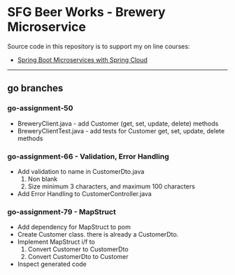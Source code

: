 # SFG Beer Works - Brewery Microservice

Source code in this repository is to support my on line courses:
* [Spring Boot Microservices with Spring Cloud](https://www.udemy.com/spring-boot-microservices-with-spring-cloud-beginner-to-guru/?couponCode=GIT_HUB2)

----
## go branches
### go-assignment-50
* BreweryClient.java - add Customer (get, set, update, delete) methods
* BreweryClientTest.java - add tests for Customer get, set, update, delete methods

### go-assignment-66 - Validation, Error Handling
* Add validation to name in CustomerDto.java
  1. Non blank
  2. Size minimum 3 characters, and maximum 100 characters
* Add Error Handling to CustomerController.java

### go-assignment-79 - MapStruct
* Add dependency for MapStruct to pom
* Create Customer class.  there is already a CustomerDto.
* Implement MapStruct i/f to
  1. Convert Customer to CustomerDto
  2. Convert CustomerDto to Customer
* Inspect generated code

